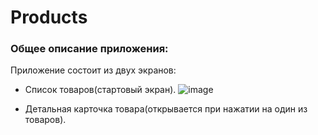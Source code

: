 # Products
### Общее описание приложения:
Приложение состоит из двух экранов:
- Список товаров(стартовый экран).
  ![image](https://github.com/prometey118/Products/assets/123263657/ef0618fa-ed85-4b4f-a804-ce791144ceff)

- Детальная карточка товара(открывается при нажатии на один из товаров).
